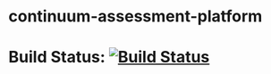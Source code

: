 # continuum-assessment-platform

# Build Status: [![Build Status](https://travis-ci.org/brianleke/continuum-assessment-platform.svg?branch=master)](https://travis-ci.org/brianleke/continuum-assessment-platform)
